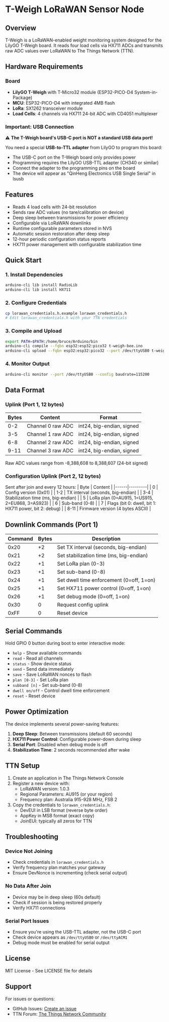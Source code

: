 # T-Weigh LoRaWAN Sensor Node

## Overview

T-Weigh is a LoRaWAN-enabled weight monitoring system designed for the LilyGO T-Weigh board. It reads four load cells via HX711 ADCs and transmits raw ADC values over LoRaWAN to The Things Network (TTN).

## Hardware Requirements

### Board
- **LilyGO T-Weigh** with T-Micro32 module (ESP32-PICO-D4 System-in-Package)
- **MCU**: ESP32-PICO-D4 with integrated 4MB flash
- **LoRa**: SX1262 transceiver module
- **Load Cells**: 4 channels via HX711 24-bit ADC with CD4051 multiplexer

### Important: USB Connection
⚠️ **The T-Weigh board's USB-C port is NOT a standard USB data port!**

You need a special **USB-to-TTL adapter** from LilyGO to program this board:
- The USB-C port on the T-Weigh board only provides power
- Programming requires the LilyGO USB-TTL adapter (CH340 or similar)
- Connect the adapter to the programming pins on the board
- The device will appear as "QinHeng Electronics USB Single Serial" in lsusb

## Features

- Reads 4 load cells with 24-bit resolution
- Sends raw ADC values (no tare/calibration on device)
- Deep sleep between transmissions for power efficiency
- Configurable via LoRaWAN downlinks
- Runtime configurable parameters stored in NVS
- Automatic session restoration after deep sleep
- 12-hour periodic configuration status reports
- HX711 power management with configurable stabilization time

## Quick Start

### 1. Install Dependencies

```bash
arduino-cli lib install RadioLib
arduino-cli lib install HX711
```

### 2. Configure Credentials

```bash
cp lorawan_credentials.h.example lorawan_credentials.h
# Edit lorawan_credentials.h with your TTN credentials
```

### 3. Compile and Upload

```bash
export PATH=$PATH:/home/bruce/Arduino/bin
arduino-cli compile --fqbn esp32:esp32:pico32 t-weigh-bee.ino
arduino-cli upload --fqbn esp32:esp32:pico32 --port /dev/ttyUSB0 t-weigh-bee.ino
```

### 4. Monitor Output

```bash
arduino-cli monitor --port /dev/ttyUSB0 --config baudrate=115200
```

## Data Format

### Uplink (Port 1, 12 bytes)
| Bytes | Content | Format |
|-------|---------|--------|
| 0-2   | Channel 0 raw ADC | int24, big-endian, signed |
| 3-5   | Channel 1 raw ADC | int24, big-endian, signed |
| 6-8   | Channel 2 raw ADC | int24, big-endian, signed |
| 9-11  | Channel 3 raw ADC | int24, big-endian, signed |

Raw ADC values range from -8,388,608 to 8,388,607 (24-bit signed)

### Configuration Uplink (Port 2, 12 bytes)
Sent after join and every 12 hours:
| Byte | Content |
|------|---------|
| 0    | Config version (0x01) |
| 1-2  | TX interval (seconds, big-endian) |
| 3-4  | Stabilization time (ms, big-endian) |
| 5    | LoRa plan (0=AU915, 1=US915, 2=EU868, 3=AS923) |
| 6    | Sub-band (0-8) |
| 7    | Flags (bit 0: dwell, bit 1: HX711 power, bit 2: debug) |
| 8-11 | Firmware version (4 bytes ASCII) |

## Downlink Commands (Port 1)

| Command | Bytes | Description |
|---------|-------|-------------|
| 0x20    | +2    | Set TX interval (seconds, big-endian) |
| 0x21    | +2    | Set stabilization time (ms, big-endian) |
| 0x22    | +1    | Set LoRa plan (0-3) |
| 0x23    | +1    | Set sub-band (0-8) |
| 0x24    | +1    | Set dwell time enforcement (0=off, 1=on) |
| 0x25    | +1    | Set HX711 power control (0=off, 1=on) |
| 0x26    | +1    | Set debug mode (0=off, 1=on) |
| 0x30    | 0     | Request config uplink |
| 0xFF    | 0     | Reset device |

## Serial Commands

Hold GPIO 0 button during boot to enter interactive mode:

- `help` - Show available commands
- `read` - Read all channels
- `status` - Show device status
- `send` - Send data immediately
- `save` - Save LoRaWAN nonces to flash
- `plan [0-3]` - Set LoRa plan
- `subband [n]` - Set sub-band (0-8)
- `dwell on/off` - Control dwell time enforcement
- `reset` - Reset device

## Power Optimization

The device implements several power-saving features:

1. **Deep Sleep**: Between transmissions (default 60 seconds)
2. **HX711 Power Control**: Configurable power-down during sleep
3. **Serial Port**: Disabled when debug mode is off
4. **Stabilization Time**: 2 seconds recommended after wake

## TTN Setup

1. Create an application in The Things Network Console
2. Register a new device with:
   - LoRaWAN version: 1.0.3
   - Regional Parameters: AU915 (or your region)
   - Frequency plan: Australia 915-928 MHz, FSB 2
3. Copy the credentials to `lorawan_credentials.h`:
   - DevEUI in LSB format (reverse byte order)
   - AppKey in MSB format (exact copy)
   - JoinEUI: typically all zeros for TTN

## Troubleshooting

### Device Not Joining
- Check credentials in `lorawan_credentials.h`
- Verify frequency plan matches your gateway
- Ensure DevNonce is incrementing (check serial output)

### No Data After Join
- Device may be in deep sleep (60s default)
- Check if session is being restored properly
- Verify HX711 connections

### Serial Port Issues
- Ensure you're using the USB-TTL adapter, not the USB-C port
- Check device appears as `/dev/ttyUSB0` or `/dev/ttyACM1`
- Debug mode must be enabled for serial output

## License

MIT License - See LICENSE file for details

## Support

For issues or questions:
- GitHub Issues: [Create an issue](https://github.com/your-repo/t-weigh-bee/issues)
- TTN Forum: [The Things Network Community](https://www.thethingsnetwork.org/forum/)
